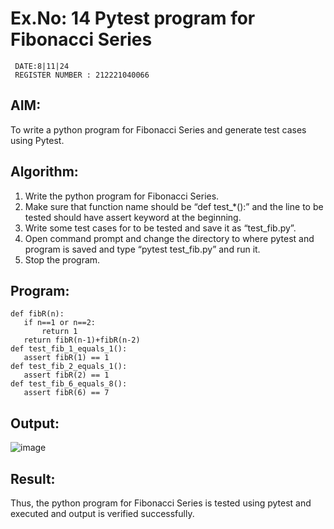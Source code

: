 # Ex.No: 14 Pytest program for Fibonacci Series
```
 DATE:8|11|24
 REGISTER NUMBER : 212221040066
```
 ## AIM:
 To write a python program for Fibonacci Series and generate
 test cases using Pytest.
 ## Algorithm:
 1. Write the python program for Fibonacci Series.
 2. Make sure that function name should be “def test_*():” and the line to be tested
 should have assert keyword at the beginning.
 3. Write some test cases for to be tested and save it as “test_fib.py”.
 4. Open command prompt and change the directory to where pytest and program is
 saved and type “pytest test_fib.py” and run it.
 5. Stop the program.
 ## Program:
 ```
def fibR(n): 
    if n==1 or n==2: 
        return 1 
    return fibR(n-1)+fibR(n-2) 
def test_fib_1_equals_1(): 
    assert fibR(1) == 1 
def test_fib_2_equals_1(): 
    assert fibR(2) == 1 
def test_fib_6_equals_8(): 
    assert fibR(6) == 7
```
 ## Output:
![image](https://github.com/user-attachments/assets/7c536d01-8e13-4ca5-8789-0ac40c6121a1)
## Result:
 Thus, the python program for Fibonacci Series is tested using pytest and executed and
 output is verified successfully.
